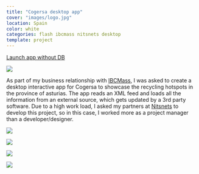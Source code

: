 ```yaml
---
title: "Cogersa desktop app"
cover: "images/logo.jpg"
location: Spain
color: white
categories: flash ibcmass nitsnets desktop
template: project
---
```


<p class="align-center">
<a class="btn external" role="button" href="http://work.joanmira.com/desktop/cogersa/cms.swf" target="_blank">Launch app without DB</a>
</p>

![](/work/cogersa/images/1.png)

As part of my business relationship with [IBCMass](http://www.ibcmass.com/), I was asked to create a desktop interactive app for Cogersa to showcase the recycling hotspots in the province of asturias. The app reads an XML feed and loads all the information from an external source, which gets updated by a 3rd party software. Due to a high work load, I asked my partners at [Nitsnets](www.nitsnets.com) to develop this project, so in this case, I worked more as a project manager than a developer/designer.

![](/work/cogersa/images/2.jpg)

![](/work/cogersa/images/3.jpg)

![](/work/cogersa/images/4.jpg)

![](/work/cogersa/images/5.jpg)

